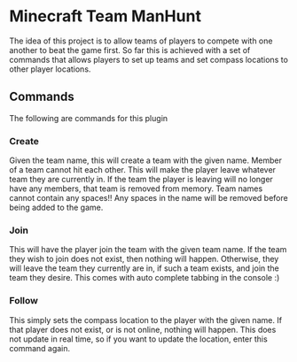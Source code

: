 # Minecraft Team ManHunt

  The idea of this project is to allow teams of players to compete with one another to beat the game first. So far this is achieved with a set of commands that allows players to set up teams and set compass locations to other player locations.

## Commands
  The following are commands for this plugin

### Create <team-name>
  Given the team name, this will create a team with the given name. Member of a team cannot hit each other. This will make the player leave whatever team they are currently in. If the team the player is leaving will no longer have any members, that team is removed from memory. Team names cannot contain any spaces!! Any spaces in the name will be removed before being added to the game.
  
### Join <team-name>
  This will have the player join the team with the given team name. If the team they wish to join does not exist, then nothing will happen. Otherwise, they will leave the team they currently are in, if such a team exists, and join the team they desire. This comes with auto complete tabbing in the console :)

### Follow <player-name>
  This simply sets the compass location to the player with the given name. If that player does not exist, or is not online, nothing will happen. This does not update in real time, so if you want to update the location, enter this command again. 
